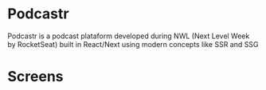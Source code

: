 # Podcastr
Podcastr is a podcast plataform developed during NWL (Next Level Week by RocketSeat) built in React/Next using modern concepts like SSR and SSG 

# Screens

